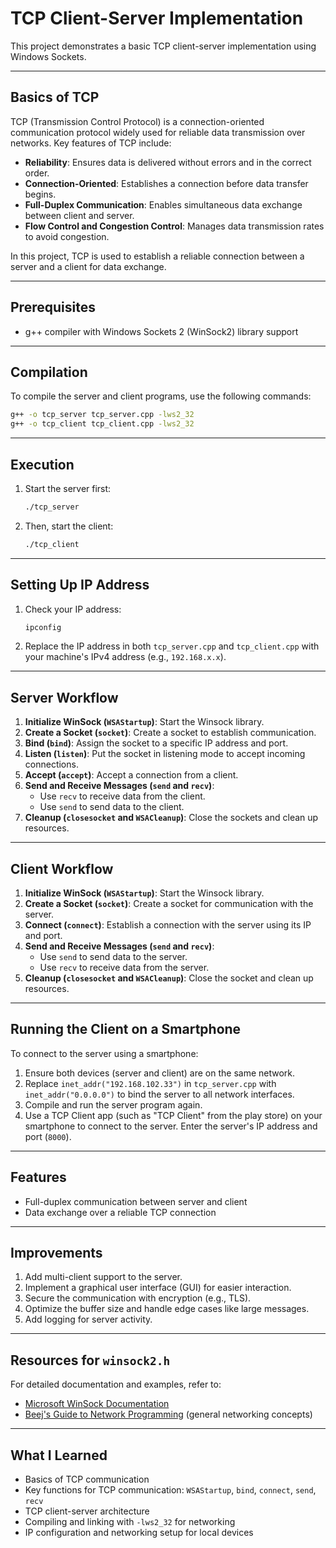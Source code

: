 # TCP Client-Server Implementation

This project demonstrates a basic TCP client-server implementation using Windows Sockets.

---

## Basics of TCP
TCP (Transmission Control Protocol) is a connection-oriented communication protocol widely used for reliable data transmission over networks. Key features of TCP include:
- **Reliability**: Ensures data is delivered without errors and in the correct order.
- **Connection-Oriented**: Establishes a connection before data transfer begins.
- **Full-Duplex Communication**: Enables simultaneous data exchange between client and server.
- **Flow Control and Congestion Control**: Manages data transmission rates to avoid congestion.

In this project, TCP is used to establish a reliable connection between a server and a client for data exchange.

---

## Prerequisites
- g++ compiler with Windows Sockets 2 (WinSock2) library support

---

## Compilation
To compile the server and client programs, use the following commands:
```bash
g++ -o tcp_server tcp_server.cpp -lws2_32
g++ -o tcp_client tcp_client.cpp -lws2_32
```

---

## Execution
1. Start the server first:
   ```bash
   ./tcp_server
   ```
2. Then, start the client:
   ```bash
   ./tcp_client
   ```

---

## Setting Up IP Address
1. Check your IP address:
   ```bash
   ipconfig
   ```
2. Replace the IP address in both `tcp_server.cpp` and `tcp_client.cpp` with your machine's IPv4 address (e.g., `192.168.x.x`).

---

## Server Workflow
1. **Initialize WinSock (`WSAStartup`)**: Start the Winsock library.
2. **Create a Socket (`socket`)**: Create a socket to establish communication.
3. **Bind (`bind`)**: Assign the socket to a specific IP address and port.
4. **Listen (`listen`)**: Put the socket in listening mode to accept incoming connections.
5. **Accept (`accept`)**: Accept a connection from a client.
6. **Send and Receive Messages (`send` and `recv`)**:
   - Use `recv` to receive data from the client.
   - Use `send` to send data to the client.
7. **Cleanup (`closesocket` and `WSACleanup`)**: Close the sockets and clean up resources.

---

## Client Workflow
1. **Initialize WinSock (`WSAStartup`)**: Start the Winsock library.
2. **Create a Socket (`socket`)**: Create a socket for communication with the server.
3. **Connect (`connect`)**: Establish a connection with the server using its IP and port.
4. **Send and Receive Messages (`send` and `recv`)**:
   - Use `send` to send data to the server.
   - Use `recv` to receive data from the server.
5. **Cleanup (`closesocket` and `WSACleanup`)**: Close the socket and clean up resources.

---

## Running the Client on a Smartphone
To connect to the server using a smartphone:
1. Ensure both devices (server and client) are on the same network.
2. Replace `inet_addr("192.168.102.33")` in `tcp_server.cpp` with `inet_addr("0.0.0.0")` to bind the server to all network interfaces.
3. Compile and run the server program again.
4. Use a TCP Client app (such as "TCP Client" from the play store) on your smartphone to connect to the server. Enter the server's IP address and port (`8000`).

---

## Features
- Full-duplex communication between server and client
- Data exchange over a reliable TCP connection

---

## Improvements
1. Add multi-client support to the server.
2. Implement a graphical user interface (GUI) for easier interaction.
3. Secure the communication with encryption (e.g., TLS).
4. Optimize the buffer size and handle edge cases like large messages.
5. Add logging for server activity.

---

## Resources for `winsock2.h`
For detailed documentation and examples, refer to:
- [Microsoft WinSock Documentation](https://learn.microsoft.com/en-us/windows/win32/winsock/windows-sockets-start-page-2)
- [Beej's Guide to Network Programming](https://beej.us/guide/bgnet/) (general networking concepts)

---

## What I Learned
- Basics of TCP communication
- Key functions for TCP communication: `WSAStartup`, `bind`, `connect`, `send`, `recv`
- TCP client-server architecture
- Compiling and linking with `-lws2_32` for networking
- IP configuration and networking setup for local devices
